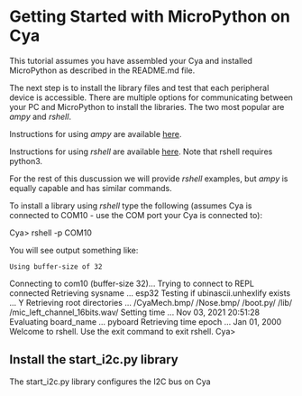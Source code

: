 # Getting Started with MicroPython on Cya

This tutorial assumes you have assembled your Cya and installed MicroPython as described in the README.md file.

The next step is to install the library files and test that each peripheral device is accessible. There are multiple options for communicating between your PC and MicroPython to install the libraries. The two most popular are _ampy_ and _rshell_.

Instructions for using _ampy_ are available [here](https://pypi.org/project/adafruit-ampy/).

Instructions for using _rshell_ are available [here](https://pypi.org/project/rshell/). Note that rshell requires python3.

For the rest of this duscussion we will provide _rshell_ examples, but _ampy_ is equally capable and has similar commands.

To install a library using _rshell_ type the following (assumes Cya is connected to COM10 - use the COM port your Cya is connected to):

  Cya> rshell -p COM10

You will see output something like:

	Using buffer-size of 32
  Connecting to com10 (buffer-size 32)...
  Trying to connect to REPL  connected
  Retrieving sysname ... esp32
  Testing if ubinascii.unhexlify exists ... Y
  Retrieving root directories ... /CyaMech.bmp/ /Nose.bmp/ /boot.py/ /lib/ /mic_left_channel_16bits.wav/
  Setting time ... Nov 03, 2021 20:51:28
  Evaluating board_name ... pyboard
  Retrieving time epoch ... Jan 01, 2000
  Welcome to rshell. Use the exit command to exit rshell.
  Cya>

## Install the start_i2c.py library
The start_i2c.py library configures the I2C bus on Cya


